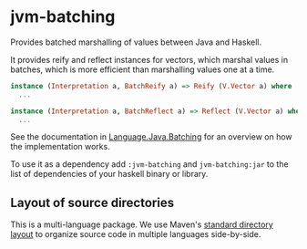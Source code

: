 # jvm-batching

Provides batched marshalling of values between Java and Haskell.

It provides reify and reflect instances for vectors, which marshal
values in batches, which is more efficient than marshalling values
one at a time.

```Haskell
instance (Interpretation a, BatchReify a) => Reify (V.Vector a) where
  ...

instance (Interpretation a, BatchReflect a) => Reflect (V.Vector a) where
  ...
```

See the documentation in
[Language.Java.Batching](src/main/haskell/Language/Java/Batching.hs)
for an overview on how the implementation works.

To use it as a dependency add `:jvm-batching` and `jvm-batching:jar` to
the list of dependencies of your haskell binary or library.

## Layout of source directories

This is a multi-language package. We use
Maven's [standard directory layout][maven-sdl] to organize source code
in multiple languages side-by-side.

[maven-sdl]: https://maven.apache.org/guides/introduction/introduction-to-the-standard-directory-layout.html
